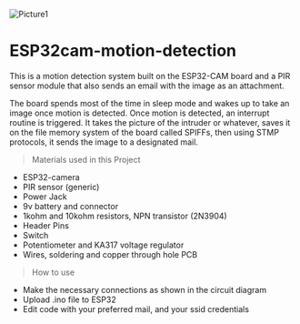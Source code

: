 ![Picture1](https://user-images.githubusercontent.com/44223263/130352462-f32a7a5e-0e2f-432c-8049-398d41250e65.jpg)

# ESP32cam-motion-detection
This is a motion detection system built on the ESP32-CAM board and a PIR sensor module that also sends an email with the image as an attachment. 

The board spends most of the time in sleep mode and wakes up to take an image once motion is detected. Once motion is detected, an interrupt routine is triggered. It takes the picture of the intruder or whatever, saves it on the file memory system of the board called SPIFFs, then using STMP protocols, it sends the image to a designated mail.

> Materials used in this Project
* ESP32-camera
* PIR sensor (generic)
* Power Jack
* 9v battery and connector
* 1kohm and 10kohm resistors, NPN transistor (2N3904)
* Header Pins
* Switch
* Potentiometer and KA317 voltage regulator
* Wires, soldering and copper through hole PCB

> How to use
+ Make the necessary connections as shown in the circuit diagram
+ Upload .ino file to ESP32
+ Edit code with your preferred mail, and your ssid credentials

